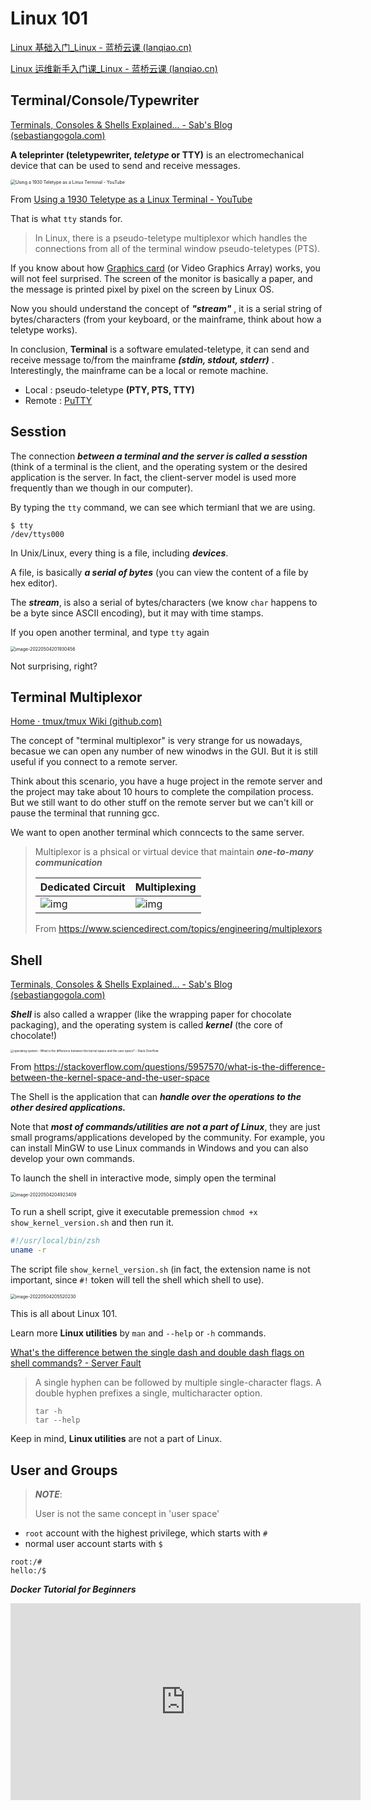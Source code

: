 # Linux 101

[Linux 基础入门_Linux - 蓝桥云课 (lanqiao.cn)](https://www.lanqiao.cn/courses/1)

[Linux 运维新手入门课_Linux - 蓝桥云课 (lanqiao.cn)](https://www.lanqiao.cn/courses/1403)

## Terminal/Console/Typewriter

[Terminals, Consoles & Shells Explained... - Sab's Blog (sebastiangogola.com)](https://sebastiangogola.com/terminals-consoles-shells-explained/)

**A teleprinter (teletypewriter, *teletype* or TTY)** is an electromechanical device that can be used to send and receive messages. 

<img src="teletype.jpg" alt="Using a 1930 Teletype as a Linux Terminal - YouTube" style="zoom:50%;" />  

From [Using a 1930 Teletype as a Linux Terminal - YouTube](https://www.youtube.com/watch?v=2XLZ4Z8LpEE)

That is what `tty` stands for. 

> In Linux, there is a pseudo-teletype multiplexor which handles the connections from all of the terminal window pseudo-teletypes (PTS).

If you know about how [Graphics card](https://en.wikipedia.org/wiki/Graphics_card) (or Video Graphics Array) works, you will not feel surprised. The screen of the monitor is basically a paper, and the message is printed pixel by pixel on the screen by Linux OS. 

Now you should understand the concept of ***"stream"*** , it is a serial string of bytes/characters (from your keyboard, or the mainframe, think about how a teletype works). 

In conclusion, **Terminal** is a software emulated-teletype, it can send and receive message to/from the mainframe ***(stdin, stdout, stderr)*** . Interestingly, the mainframe can be a local or remote machine. 

- Local : pseudo-teletype **(PTY, PTS, TTY)** 
- Remote : [PuTTY](https://www.ssh.com/ssh/putty/)

## Sesstion 

The connection ***between a terminal and the server is called a sesstion*** (think of a terminal is the client, and the operating system or the desired application is the server. In fact, the client-server model is used more frequently than we though in our computer). 

By typing the `tty` command, we can see which termianl that we are using. 

```
$ tty
/dev/ttys000
```

In Unix/Linux, every thing is a file, including ***devices***. 

A file, is basically ***a serial of bytes*** (you can view the content of a file by hex editor).  

The ***stream***, is also a serial of bytes/characters (we know `char` happens to be a byte since ASCII encoding), but it may with time stamps. 

If you open another terminal, and type `tty` again

<img src="image-20220504201930456.png" alt="image-20220504201930456" style="zoom: 50%;" />

Not surprising, right?  

## Terminal Multiplexor

[Home · tmux/tmux Wiki (github.com)](https://github.com/tmux/tmux/wiki)

The concept of "terminal multiplexor" is very strange for us nowadays, becasue we can open any number of new winodws in the GUI. But it is still useful if you connect to a remote server. 

Think about this scenario, you have a huge project in the remote server and the project may take about 10 hours to complete the compilation process. But we still want to do other stuff on the remote server but we can't kill or pause the terminal that running gcc.  

We want to open another terminal which conncects to the same server. 

> Multiplexor is a phsical or virtual device that maintain ***one-to-many communication***
>
> | Dedicated Circuit                                            | Multiplexing                                                 |
> | ------------------------------------------------------------ | ------------------------------------------------------------ |
> | ![img](3-s2.0-B9780122090059500138-f09-31-9780122090059.jpg) | ![img](3-s2.0-B9780122090059500138-f09-32-9780122090059.jpg) |
>
> From https://www.sciencedirect.com/topics/engineering/multiplexors 

## Shell

[Terminals, Consoles & Shells Explained... - Sab's Blog (sebastiangogola.com)](https://sebastiangogola.com/terminals-consoles-shells-explained/)

***Shell*** is also called a wrapper (like the wrapping paper for chocolate packaging), and the operating system is called ***kernel*** (the core of chocolate!)

<img src="DzNLZ.png" alt="operating system - What is the difference between the kernel space and the  user space? - Stack Overflow" style="zoom:33%;" />

From https://stackoverflow.com/questions/5957570/what-is-the-difference-between-the-kernel-space-and-the-user-space

The Shell is the application that can ***handle over the operations to the other desired applications.***

Note that ***most of commands/utilities are not a part of Linux***, they are just small programs/applications developed by the community. For example, you can install MinGW to use Linux commands in Windows and you can also develop your own commands. 

To launch the shell in interactive mode, simply open the terminal 

<img src="image-20220504204923409.png" alt="image-20220504204923409" style="zoom:50%;" />

To run a shell script, give it executable premession `chmod +x show_kernel_version.sh`  and then run it. 

```bash
#!/usr/local/bin/zsh
uname -r
```

The script file `show_kernel_version.sh` (in fact, the extension name is not important, since `#!` token will tell the shell which shell to use). 

<img src="image-20220504205520230.png" alt="image-20220504205520230" style="zoom: 50%;" />

This is all about Linux 101. 

Learn more **Linux utilities** by `man` and `--help` or `-h` commands. 

[What's the difference betwen the single dash and double dash flags on shell commands? - Server Fault](https://serverfault.com/questions/387935/whats-the-difference-betwen-the-single-dash-and-double-dash-flags-on-shell-comm)

> A single hyphen can be followed by multiple single-character flags. A double hyphen prefixes a single, multicharacter option.
>
> ```
> tar -h 
> tar --help
> ```

Keep in mind,  **Linux utilities** are not a part of Linux. 

## User and Groups 

> ***NOTE***:
>
> User is not the same concept in 'user space'

- `root` account with the highest privilege, which starts with `#`
- normal user account starts with `$`

```
root:/# 
hello:/$  
```

***Docker Tutorial for Beginners***

<iframe width="560" height="315" src="https://www.youtube.com/embed/pTFZFxd4hOI?start=1789" title="YouTube video player" frameborder="0" allow="accelerometer; autoplay; clipboard-write; encrypted-media; gyroscope; picture-in-picture" allowfullscreen></iframe>

